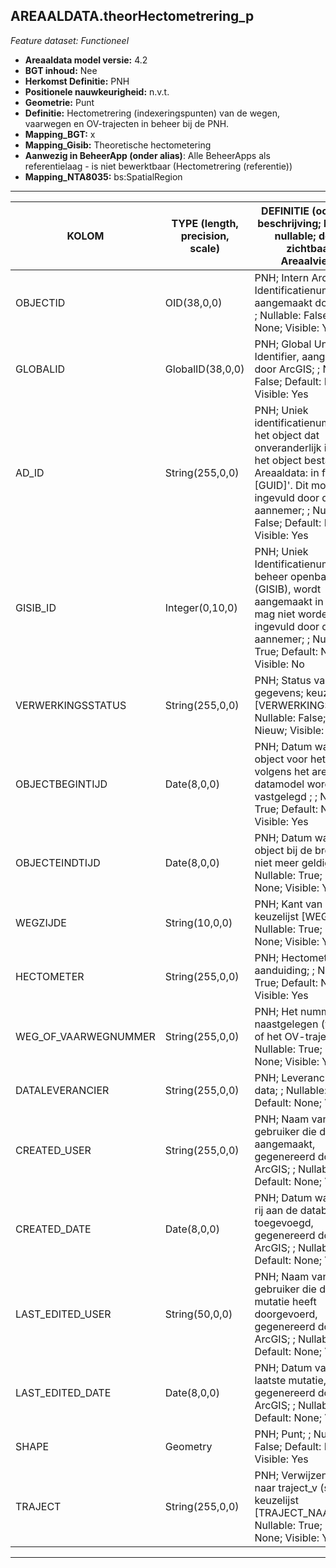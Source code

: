 ## AREAALDATA.theorHectometrering_p

*Feature dataset: Functioneel*


* __Areaaldata model versie:__ 4.2
* __BGT inhoud:__ Nee
* __Herkomst Definitie:__ PNH
* __Positionele nauwkeurigheid:__ n.v.t.
* __Geometrie:__ Punt
* __Definitie:__  Hectometrering (indexeringspunten) van de wegen, vaarwegen en OV-trajecten in beheer bij de PNH.
* __Mapping_BGT:__ x
* __Mapping_Gisib:__ Theoretische hectometering
* __Aanwezig in BeheerApp (onder alias)__: Alle BeheerApps als referentielaag - is niet bewerktbaar (Hectometrering (referentie))
* __Mapping_NTA8035:__ bs:SpatialRegion

***

|__KOLOM__                             |__TYPE (length, precision, scale)__                      |__DEFINITIE__ (oorsprong; beschrijving; keuzelijst; nullable; default; zichtbaar in Areaalviewer)|
|------                              |----               |-----    |
|OBJECTID                            |OID(38,0,0)        |PNH; Intern ArcGIS Identificatienummer, aangemaakt door ArcGIS; ; Nullable: False; Default: None; Visible: Yes|
|GLOBALID                            |GlobalID(38,0,0)   |PNH; Global Unique Identifier, aangemaakt door ArcGIS; ; Nullable: False; Default: None; Visible: Yes|
|AD_ID                               |String(255,0,0)    |PNH; Uniek identificatienummer voor het object dat onveranderlijk is zolang het object bestaat in Areaaldata: in format 'AD.[GUID]'. Dit moet worden ingevuld door de aannemer; ; Nullable: False; Default: None; Visible: Yes|
|GISIB_ID                            |Integer(0,10,0)    |PNH; Uniek Identificatienummer beheer openbare ruimte (GISIB), wordt aangemaakt in GISIB en mag niet worden ingevuld door de aannemer; ; Nullable: True; Default: None; Visible: No|
|VERWERKINGSSTATUS                   |String(255,0,0)    |PNH; Status van de gegevens; keuzelijst [VERWERKINGSSTATUS]; Nullable: False; Default: Nieuw; Visible: Yes|
|OBJECTBEGINTIJD                     |Date(8,0,0)        |PNH; Datum waarop het object voor het eerst volgens het areaaldata datamodel wordt vastgelegd ; ; Nullable: True; Default: None; Visible: Yes|
|OBJECTEINDTIJD                      |Date(8,0,0)        |PNH; Datum waarop het object bij de bronhouder niet meer geldig is; ; Nullable: True; Default: None; Visible: Yes|
|WEGZIJDE                            |String(10,0,0)     |PNH; Kant van de weg; keuzelijst [WEGZIJDE]; Nullable: True; Default: None; Visible: Yes|
|HECTOMETER                          |String(255,0,0)    |PNH; Hectometer aanduiding; ; Nullable: True; Default: None; Visible: Yes|
|WEG_OF_VAARWEGNUMMER                |String(255,0,0)    |PNH; Het nummer van de naastgelegen (vaar)weg of het OV-traject; ; Nullable: True; Default: None; Visible: Yes|
|DATALEVERANCIER                     |String(255,0,0)    |PNH; Leverancier van de data; ; Nullable: True; Default: None; Visible: No|
|CREATED_USER                        |String(255,0,0)    |PNH; Naam van gebruiker die de rij heeft aangemaakt, gegenereerd door ArcGIS; ; Nullable: True; Default: None; Visible: No|
|CREATED_DATE                        |Date(8,0,0)        |PNH; Datum waarop de rij aan de database is toegevoegd, gegenereerd door ArcGIS; ; Nullable: True; Default: None; Visible: No|
|LAST_EDITED_USER                    |String(50,0,0)     |PNH; Naam van gebruiker die de laatste mutatie heeft doorgevoerd, gegenereerd door ArcGIS; ; Nullable: True; Default: None; Visible: No|
|LAST_EDITED_DATE                    |Date(8,0,0)        |PNH; Datum van de laatste mutatie, gegenereerd door ArcGIS; ; Nullable: True; Default: None; Visible: No|
|SHAPE                               |Geometry           |PNH; Punt; ; Nullable: False; Default: None; Visible: Yes|
|TRAJECT                             |String(255,0,0)    |PNH; Verwijzende sleutel naar traject_v (simpel); keuzelijst [TRAJECT_NAAM]; Nullable: True; Default: None; Visible: Yes|

***
